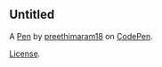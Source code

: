 Untitled
--------


A [Pen](https://codepen.io/preethimaram18/pen/bNdbjXZ) by [preethimaram18](https://codepen.io/preethimaram18) on [CodePen](https://codepen.io).

[License](https://codepen.io/license/pen/bNdbjXZ).